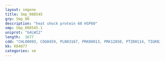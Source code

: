 ```yaml
---
layout: smgene
title: Smp_008545
grp: Smp_00
description: "heat shock protein 60 HSP60"
smp: Smp_008545.1
uniprot: "G4LWI2"
length:  1677
cdd: "CHL00093, COG0459, PLN03167, PRK00013, PRK12850, PTZ00114, TIGR02348, cd03344, cl02777, pfam00118"
kk: K04077
categories: sm
---
```

